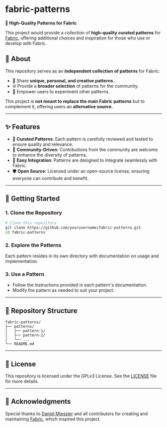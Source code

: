 # fabric-patterns

**🚀 High-Quality Patterns for Fabric**

This project would provide a collection of **high-quality curated patterns** for [Fabric](https://github.com/danielmiessler/fabric), offering additional choices and inspiration for those who use or develop with Fabric.

## 📖 About

This repository serves as an **independent collection of patterns** for Fabric:

- 🌟 Share **unique, personal, and creative patterns**.
- 🌐 Provide a **broader selection** of patterns for the community.
- 🧪 Empower users to experiment other patterns.

This project is **not meant to replace the main Fabric patterns** but to complement it, offering users an **alternative source**.

---

## ✨ Features

- 🎯 **Curated Patterns**: Each pattern is carefully reviewed and tested to ensure quality and relevance.
- 🤝 **Community-Driven**: Contributions from the community are welcome to enhance the diversity of patterns.
- 🔗 **Easy Integration**: Patterns are designed to integrate seamlessly with Fabric.
- 🛡️ **Open Source**: Licensed under an open-source license, ensuring everyone can contribute and benefit.

---

## 🚀 Getting Started

### 1. Clone the Repository
```bash
# Clone this repository
git clone https://github.com/yourusername/fabric-patterns.git
cd fabric-patterns
```

### 2. Explore the Patterns
Each pattern resides in its own directory with documentation on usage and implementation.

### 3. Use a Pattern
- Follow the instructions provided in each pattern's documentation.
- Modify the pattern as needed to suit your project.

---

## 📂 Repository Structure

```plaintext
fabric-patterns/
├── patterns/
│   ├── pattern-1/
│   ├── pattern-2/
│   └── ...
└── README.md
```

---

## 📜 License

This repository is licensed under the GPLv3 License. See the [LICENSE](LICENSE) file for more details.

---

## 🌟 Acknowledgments

Special thanks to [Daniel Miessler](https://github.com/danielmiessler) and all contributors for creating and maintaining [Fabric](https://github.com/danielmiessler/fabric), which inspired this project.
